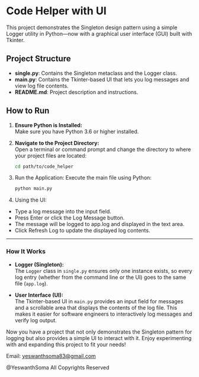 # Code Helper with UI

This project demonstrates the Singleton design pattern using a simple Logger utility in Python—now with a graphical user interface (GUI) built with Tkinter.

## Project Structure

- **single.py**: Contains the Singleton metaclass and the Logger class.
- **main.py**: Contains the Tkinter-based UI that lets you log messages and view log file contents.
- **README.md**: Project description and instructions.

## How to Run

1. **Ensure Python is Installed:**  
   Make sure you have Python 3.6 or higher installed.

2. **Navigate to the Project Directory:**  
   Open a terminal or command prompt and change the directory to where your project files are located:
   ```bash
   cd path/to/code_helper
   ```
3. Run the Application:
   Execute the main file using Python:
   ```bash
   python main.py
   ```
4. Using the UI:

 - Type a log message into the input field.
 - Press Enter or click the Log Message button.
 - The message will be logged to app.log and displayed in the text area.
 - Click Refresh Log to update the displayed log contents.


---

### How It Works

- **Logger (Singleton):**  
  The `Logger` class in `single.py` ensures only one instance exists, so every log entry (whether from the command line or the UI) goes to the same file (`app.log`).

- **User Interface (UI):**  
  The Tkinter-based UI in `main.py` provides an input field for messages and a scrollable area that displays the contents of the log file. This makes it easier for software engineers to interactively log messages and verify log output.

Now you have a project that not only demonstrates the Singleton pattern for logging but also provides a simple UI to interact with it. Enjoy experimenting with and expanding this project to fit your needs!

Email: yeswanthsoma83@gmail.com

@YeswanthSoma All Copyrights Reserved
 
